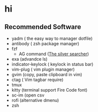 # hi

## Recommended Software
* yadm ( the easy way to manager dotfile)
* antibody ( zsh package manager)
* fzf
	* AG command ([The silver searcher](https://github.com/ggreer/the_silver_searcher))
* exa (advandce ls)
* indicator-keylock ( keylock in status bar)
* vim-plug  ( vim plugin manager)
* gvim  (copy, paste clipboard in vim)
* ctag  ( Vim tagbar require)
* tmux 
* kitty (terminal support Fire Code font)
* sc-im (open csv
* rofi (alternative dmenu)
* zsh
